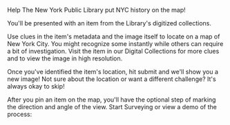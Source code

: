 Help The New York Public Library put NYC history on the map!

You'll be presented with an item from the Library's digitized collections.

Use clues in the item's metadata and the image itself to locate on a map of New York City. You might recognize some instantly while others can require a bit of investigation. Visit the item in our Digital Collections for more clues and to view the image in high resolution.

Once you've identified the item's location, hit submit and we'll show you a new image! Not sure about the location or want a different challenge? It's always okay to skip!

After you pin an item on the map, you'll have the optional step of marking the direction and angle of the view.
Start Surveying or view a demo of the process:
